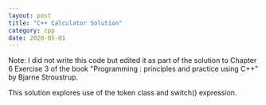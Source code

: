 ```yaml
---
layout: post
title: "C++ Calculator Solution"
category: cpp
date: 2020-05-01
---
```


Note: I did not write this code but edited it as part of the solution to Chapter 6 Exercise 3 of the book "Programming : principles and practice using C++" by Bjarne Stroustrup.

This solution explores use of the token class and switch() expression.

<script src="https://gist.github.com/cchanzl/ad599542281dcd6d1a451d1bf65b0a64.js"></script>
